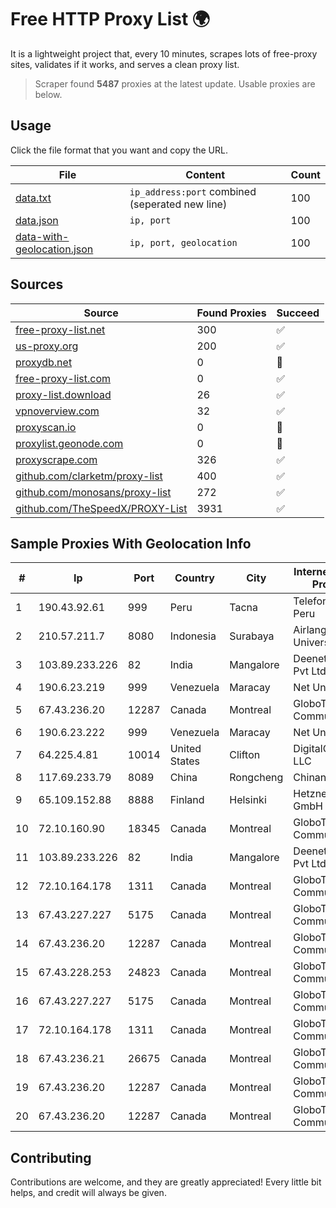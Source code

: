 
# Free HTTP Proxy List 🌍

It is a lightweight project that, every 10 minutes, scrapes lots of free-proxy sites, validates if it works, and serves a clean proxy list.


> Scraper found **5487** proxies at the latest update. Usable proxies are below.

## Usage

Click the file format that you want and copy the URL.


|File|Content|Count|
|----|-------|-----|
|[data.txt](https://raw.githubusercontent.com/themiralay/Proxy-List-World/master/data.txt)|`ip_address:port` combined (seperated new line)|100|
|[data.json](https://raw.githubusercontent.com/themiralay/Proxy-List-World/master/data.json)|`ip, port`|100|
|[data-with-geolocation.json](https://raw.githubusercontent.com/themiralay/Proxy-List-World/master/data-with-geolocation.json)|`ip, port, geolocation`|100|

## Sources

|Source|Found Proxies|Succeed|
|------|-------------|-------|
|[free-proxy-list.net](https://free-proxy-list.net)|300|✅|
|[us-proxy.org](https://www.us-proxy.org)|200|✅|
|[proxydb.net](http://proxydb.net)|0|🚫|
|[free-proxy-list.com](https://free-proxy-list.com/?page=&port=&type%5B%5D=http&type%5B%5D=https&up_time=0&search=Search)|0|✅|
|[proxy-list.download](https://www.proxy-list.download/HTTP)|26|✅|
|[vpnoverview.com](https://vpnoverview.com/privacy/anonymous-browsing/free-proxy-servers)|32|✅|
|[proxyscan.io](https://www.proxyscan.io)|0|🚫|
|[proxylist.geonode.com](https://proxylist.geonode.com/api/proxy-list?limit=300&page=1&sort_by=lastChecked&sort_type=desc&protocols=http,https)|0|🚫|
|[proxyscrape.com](https://api.proxyscrape.com/v2/?request=displayproxies&protocol=http&timeout=10000&country=all&ssl=all&anonymity=all)|326|✅|
|[github.com/clarketm/proxy-list](https://raw.githubusercontent.com/clarketm/proxy-list/master/proxy-list-raw.txt)|400|✅|
|[github.com/monosans/proxy-list](https://raw.githubusercontent.com/monosans/proxy-list/main/proxies/http.txt)|272|✅|
|[github.com/TheSpeedX/PROXY-List](https://raw.githubusercontent.com/TheSpeedX/PROXY-List/master/http.txt)|3931|✅|


## Sample Proxies With Geolocation Info

|#|Ip|Port|Country|City|Internet Service Provider|
|-|--|----|-------|----|-------------------------|
|1|190.43.92.61|999|Peru|Tacna|Telefonica Del Peru|
|2|210.57.211.7|8080|Indonesia|Surabaya|Airlangga University|
|3|103.89.233.226|82|India|Mangalore|Deenet Services Pvt Ltd|
|4|190.6.23.219|999|Venezuela|Maracay|Net Uno|
|5|67.43.236.20|12287|Canada|Montreal|GloboTech Communications|
|6|190.6.23.222|999|Venezuela|Maracay|Net Uno|
|7|64.225.4.81|10014|United States|Clifton|DigitalOcean, LLC|
|8|117.69.233.79|8089|China|Rongcheng|Chinanet|
|9|65.109.152.88|8888|Finland|Helsinki|Hetzner Online GmbH|
|10|72.10.160.90|18345|Canada|Montreal|GloboTech Communications|
|11|103.89.233.226|82|India|Mangalore|Deenet Services Pvt Ltd|
|12|72.10.164.178|1311|Canada|Montreal|GloboTech Communications|
|13|67.43.227.227|5175|Canada|Montreal|GloboTech Communications|
|14|67.43.236.20|12287|Canada|Montreal|GloboTech Communications|
|15|67.43.228.253|24823|Canada|Montreal|GloboTech Communications|
|16|67.43.227.227|5175|Canada|Montreal|GloboTech Communications|
|17|72.10.164.178|1311|Canada|Montreal|GloboTech Communications|
|18|67.43.236.21|26675|Canada|Montreal|GloboTech Communications|
|19|67.43.236.20|12287|Canada|Montreal|GloboTech Communications|
|20|67.43.236.20|12287|Canada|Montreal|GloboTech Communications|



## Contributing

Contributions are welcome, and they are greatly appreciated! Every
little bit helps, and credit will always be given.

